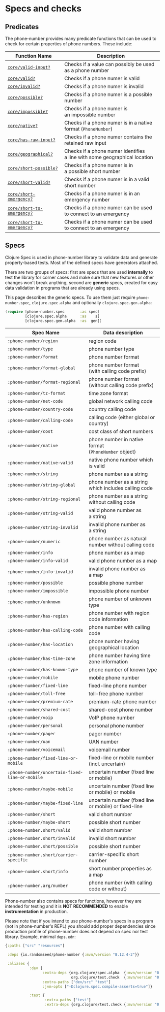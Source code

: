 # Specs and checks

## Predicates

The phone-number provides many predicate functions that can be used to check for
certain properties of phone numbers. These include:

| Function Name                                       | Description                                               |
|-----------------------------------------------------|-----------------------------------------------------------|
| [`core/valid-input?`](phone-number.core.html#var-valid-input.3F) | Checks if a value can possibly be used as a phone number |
| [`core/valid?`](phone-number.core.html#var-valid.3F) | Checks if a phone numer is valid |
| [`core/invalid?`](phone-number.core.html#var-invalid.3F) | Checks if a phone numer is invalid |
| [`core/possible?`](phone-number.core.html#var-possible.3F) | Checks if a phone numer is a possible number |
| [`core/impossible?`](phone-number.core.html#var-impossible.3F) | Checks if a phone numer is an impossible number |
| [`core/native?`](phone-number.core.html#var-native.3F) | Checks if a phone numer is in a native format (`PhoneNumber`) |
| [`core/has-raw-input?`](phone-number.core.html#var-has-raw-input.3F) | Checks if a phone numer contains the retained raw input |
| [`core/geographical?`](phone-number.core.html#var-geographical.3F) | Checks if a phone numer identifies a line with some geographical location |
| [`core/short-possible?`](phone-number.core.html#var-short-possible.3F) | Checks if a phone numer is in a possible short number |
| [`core/short-valid?`](phone-number.core.html#var-short-valid.3F) | Checks if a phone numer is in a valid short number |
| [`core/short-emergency?`](phone-number.core.html#var-short-emergency.3F) | Checks if a phone numer is in an emergency number |
| [`core/short-to-emergency?`](phone-number.core.html#var-short-to-emergency.3F) | Checks if a phone numer can be used to connect to an emergency |
| [`core/short-to-emergency?`](phone-number.core.html#var-short-to-emergency.3F) | Checks if a phone numer can be used to connect to an emergency |


## Specs

Clojure Spec is used in phone-number library to validate data and generate
property-based tests. Most of the defined specs have generators attached.

There are two groups of specs: first are specs that are used **internally** to test
the library for corner cases and make sure that new features or other changes won't
break anything, second are **generic** specs, created for easy data validation in
programs that are already using specs.

This page describes the generic specs. To use them just require `phone-number.spec`,
`clojure.spec.alpha` and optionally `clojure.spec.gen.alpha`:

``` clojure
(require [phone-number.spec       :as spec]
         [clojure.spec.alpha      :as    s]
         [clojure.spec.gen.alpha  :as  gen])
```

| Spec Name                         | Data description                                      |
|-----------------------------------|-------------------------------------------------------|
|`:phone-number/region`             | region code                                           |
|`:phone-number/type`               | phone number type                                     |
|`:phone-number/format`             | phone number format                                   |
|`:phone-number/format-global`      | phone number format<br>(with calling code prefix)     |
|`:phone-number/format-regional`    | phone number format<br>(without calling code prefix)  |
|`:phone-number/tz-format`          | time zone format                                      |
|`:phone-number/net-code`           | global network calling code                           |
|`:phone-number/country-code`       | country calling code                                  |
|`:phone-number/calling-code`       | calling code (either global or country)               |
|`:phone-number/cost`               | cost class of short numbers                           |
|`:phone-number/native`             | phone number in native format<br>(`PhoneNumber` object)|
|`:phone-number/native-valid`       | native phone number which is valid                    |
|`:phone-number/string`             | phone number as a string                              |
|`:phone-number/string-global`      | phone number as a string which includes calling code  |
|`:phone-number/string-regional`    | phone number as a string without calling code         |
|`:phone-number/string-valid`       | valid phone number as a string                        |
|`:phone-number/string-invalid`     | invalid phone number as a string                      |
|`:phone-number/numeric`            | phone number as natural number without calling code   |
|`:phone-number/info`               | phone number as a map                                 |
|`:phone-number/info-valid`         | valid phone number as a map                           |
|`:phone-number/info-invalid`       | invalid phone number as a map                         |
|`:phone-number/possible`           | possible phone number                                 |
|`:phone-number/impossible`         | impossible phone number                               |
|`:phone-number/unknown`            | phone number of unknown type                          |
|`:phone-number/has-region`         | phone number with region code information             |
|`:phone-number/has-calling-code`   | phone number with calling code                        |
|`:phone-number/has-location`       | phone number having geographical location             |
|`:phone-number/has-time-zone`      | phone number having time zone information             |
|`:phone-number/has-known-type`     | phone number of known type                            |
|`:phone-number/mobile`             | mobile phone number                                   |
|`:phone-number/fixed-line`         | fixed-line phone number                               |
|`:phone-number/toll-free`          | toll-free phone number                                |
|`:phone-number/premium-rate`       | premium-rate phone number                             |
|`:phone-number/shared-cost`        | shared-cost phone number                              |
|`:phone-number/voip`               | VoIP phone number                                     |
|`:phone-number/personal `          | personal phone number                                 |
|`:phone-number/pager`              | pager number                                          |
|`:phone-number/uan`                | UAN number                                            |
|`:phone-number/voicemail`          | voicemail number                                      |
|`:phone-number/fixed-line-or-mobile`| fixed-line or mobile number (incl. uncertain)        |
|`:phone-number/uncertain-fixed-line-or-mobile` | uncertain number (fixed line or mobile)   |
|`:phone-number/maybe-mobile`       | uncertain number (fixed line or mobile) or mobile     |
|`:phone-number/maybe-fixed-line`   | uncertain number (fixed line or mobile) or fixed-line |
|`:phone-number/short`              | valid short number                                    |
|`:phone-number/maybe-short`        | possible short number                                 |
|`:phone-number.short/valid`        | valid short number                                    |
|`:phone-number.short/invalid`      | invalid short number                                  |
|`:phone-number.short/possible`     | possible short number                                 |
|`:phone-number.short/carrier-specific`| carrier-specific short number                      |
|`:phone-number.short/info`         | short number properties as a map                      |
|`:phone-number.arg/number`         | phone number (with calling code or without)           |

Phone-number also contains specs for functions, however they are intended for testing
and it is **NOT RECOMMENDED** to enable **instrumentation** in production.

Please note that if you intend to use phone-number's specs in a program (not in
phone-number's REPL) you should add proper dependencies since production profile of
phone-number does not depend on spec nor test library. Example, minimal `deps.edn`:

``` clojure
{:paths ["src" "resources"]

 :deps {io.randomseed/phone-number {:mvn/version "8.12.4-2"}}

 :aliases {
           :dev {
                 :extra-deps {org.clojure/spec.alpha  {:mvn/version "0.2.176"}
                              org.clojure/test.check  {:mvn/version "0.10.0"}}
                 :extra-paths ["dev/src" "test"]
                 :jvm-opts ["-Dclojure.spec.compile-asserts=true"]}

           :test {
                  :extra-paths ["test"]
                  :extra-deps {org.clojure/test.check {:mvn/version "0.10.0"}}}}
```
